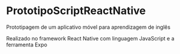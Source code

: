 # PrototipoScriptReactNative
Prototipagem de um aplicativo móvel para aprendizagem de inglês

Realizado no framework React Native com linguagem JavaScript e a ferramenta Expo
